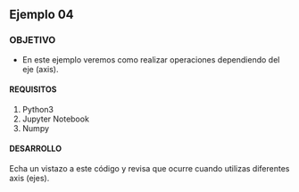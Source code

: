 ## Ejemplo 04

### OBJETIVO 
 - En este ejemplo veremos como realizar operaciones dependiendo del eje (axis).

#### REQUISITOS 
1. Python3
2. Jupyter Notebook
3. Numpy

#### DESARROLLO
Echa un vistazo a este código y revisa que ocurre cuando utilizas diferentes axis (ejes).